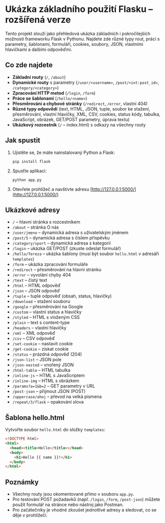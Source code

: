 # Ukázka základního použití Flasku – rozšířená verze

Tento projekt slouží jako přehledová ukázka základních i pokročilejších možností frameworku Flask v Pythonu. Najdete zde různé typy rout, práci s parametry, šablonami, formuláři, cookies, soubory, JSON, vlastními hlavičkami a dalšími odpověďmi.

## Co zde najdete

- **Základní routy** (`/`, `/about`)
- **Dynamické routy** s parametry (`/user/<username>`, `/post/<int:post_id>`, `/category/<category>`)
- **Zpracování HTTP metod** (`/login`, `/form`)
- **Práce se šablonami** (`/hello/<name>`)
- **Přesměrování a chybové stránky** (`/redirect`, `/error`, vlastní 404)
- **Různé typy odpovědí** (text, HTML, JSON, tuple, soubor ke stažení, přesměrování, vlastní hlavičky, XML, CSV, cookies, status kódy, tabulka, JavaScript, obrázek, GET/POST parametry, úprava textu)
- **Ukázkový rozcestník** (`/` – index.html) s odkazy na všechny routy

## Jak spustit

1. Ujistěte se, že máte nainstalovaný Python a Flask:
    ```
    pip install flask
    ```

2. Spusťte aplikaci:
    ```
    python app.py
    ```

3. Otevřete prohlížeč a navštivte adresu [http://127.0.0.1:5000/](http://127.0.0.1:5000/)

## Ukázkové adresy

- `/` – hlavní stránka s rozcestníkem
- `/about` – stránka O nás
- `/user/jmeno` – dynamická adresa s uživatelským jménem
- `/post/5` – dynamická adresa s číslem příspěvku
- `/category/sport` – dynamická adresa s kategorií
- `/login` – ukázka GET/POST (zkuste odeslat formulář)
- `/hello/Tereza` – ukázka šablony (musí být soubor `hello.html` v adresáři `templates`)
- `/form` – ukázka zpracování formuláře
- `/redirect` – přesměrování na hlavní stránku
- `/error` – vyvolání chyby 404
- `/text` – čistý text
- `/html` – HTML odpověď
- `/json` – JSON odpověď
- `/tuple` – tuple odpověď (obsah, status, hlavičky)
- `/download` – stažení souboru
- `/google` – přesměrování na Google
- `/custom` – vlastní status a hlavičky
- `/styled` – HTML s vloženým CSS
- `/plain` – text s content-type
- `/headers` – vlastní hlavičky
- `/xml` – XML odpověď
- `/csv` – CSV odpověď
- `/set-cookie` – nastavit cookie
- `/get-cookie` – získat cookie
- `/status` – prázdná odpověď (204)
- `/json-list` – JSON pole
- `/json-nested` – vnořený JSON
- `/html-table` – HTML tabulka
- `/inline-js` – HTML s JavaScriptem
- `/inline-img` – HTML s obrázkem
- `/params?a=1&b=2` – GET parametry v URL
- `/post-json` – přijmout JSON (POST)
- `/uppercase/ahoj` – převod na velká písmena
- `/repeat/3/flask` – opakování slova

## Šablona hello.html

Vytvořte soubor `hello.html` do složky `templates`:

```html
<!DOCTYPE html>
<html>
  <head><title>Hello</title></head>
  <body>
    <h1>Hello {{ name }}!</h1>
  </body>
</html>
```

## Poznámky

- Všechny routy jsou okomentované přímo v souboru `app.py`.
- Pro testování POST požadavků (např. `/login`, `/form`, `/post-json`) můžete použít formulář na stránce nebo nástroj jako Postman.
- Pro začátečníky je vhodné zkoušet jednotlivé adresy a sledovat, co se děje v prohlížeči.